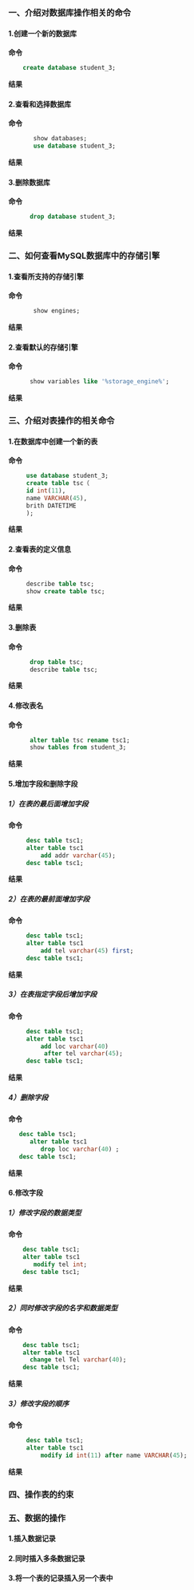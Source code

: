 ### 一、介绍对数据库操作相关的命令
#### 1.创建一个新的数据库

**命令**

```sql
	create database student_3;   
```

**结果**


#### 2.查看和选择数据库

**命令**
```sql
       show databases;
       use database student_3;
```

**结果**


#### 3.删除数据库

**命令**
```sql
      drop database student_3;
```

**结果**


### 二、如何查看MySQL数据库中的存储引擎
#### 1.查看所支持的存储引擎

**命令**
```sql
       show engines;
```

**结果**


#### 2.查看默认的存储引擎

**命令**
```sql
      show variables like '%storage_engine%';
```

**结果**


### 三、介绍对表操作的相关命令
#### 1.在数据库中创建一个新的表

**命令**
```sql
     use database student_3;
     create table tsc（
     id int(11),
     name VARCHAR(45),
     brith DATETIME
     );
```

**结果**


#### 2.查看表的定义信息

**命令**
```sql
     describe table tsc;
     show create table tsc;
```

**结果**


#### 3.删除表

**命令**
```sql
      drop table tsc;
      describe table tsc;
```

**结果**


#### 4.修改表名

**命令**
```sql
      alter table tsc rename tsc1;
      show tables from student_3;
```

**结果**


#### 5.增加字段和删除字段
##### 1）在表的最后面增加字段

**命令**
```sql
     desc table tsc1;
     alter table tsc1
         add addr varchar(45);
     desc table tsc1;
```

**结果**


##### 2）在表的最前面增加字段

**命令**
```sql
     desc table tsc1;
     alter table tsc1
         add tel varchar(45) first;
     desc table tsc1;
```
 
 **结果**
 
 
##### 3）在表指定字段后增加字段

**命令**
```sql
     desc table tsc1;
     alter table tsc1
         add loc varchar(40) 
	      after tel varchar(45);
     desc table tsc1;
```

**结果**


##### 4）删除字段

**命令**
```sql
   desc table tsc1;   
      alter table tsc1
         drop loc varchar(40) ;
   desc table tsc1;
```

**结果**


#### 6.修改字段
##### 1）修改字段的数据类型

**命令**
```sql
    desc table tsc1;
    alter table tsc1
       modify tel int;
    desc table tsc1;
```

**结果**


##### 2）同时修改字段的名字和数据类型

**命令**
```sql
    desc table tsc1;
    alter table tsc1
      change tel Tel varchar(40);
    desc table tsc1;
```

**结果**


##### 3）修改字段的顺序

**命令**
```sql
     desc table tsc1;
     alter table tsc1
         modify id int(11) after name VARCHAR(45);
```

**结果**


### 四、操作表的约束
### 五、数据的操作
#### 1.插入数据记录
#### 2.同时插入多条数据记录
#### 3.将一个表的记录插入另一个表中
